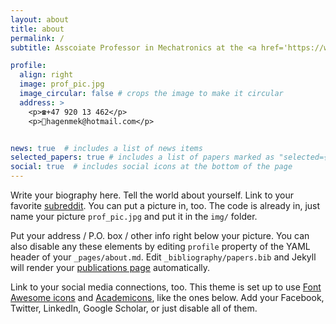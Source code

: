 ```yaml
---
layout: about
title: about
permalink: /
subtitle: Asscoiate Professor in Mechatronics at the <a href='https://www.uia.no/en'>University of Agder</a>

profile:
  align: right
  image: prof_pic.jpg
  image_circular: false # crops the image to make it circular
  address: >
    <p>☎️+47 920 13 462</p>
    <p>📧hagenmek@hotmail.com</p>


news: true  # includes a list of news items
selected_papers: true # includes a list of papers marked as "selected={true}"
social: true  # includes social icons at the bottom of the page
---
```


Write your biography here. Tell the world about yourself. Link to your favorite [subreddit](http://reddit.com). You can put a picture in, too. The code is already in, just name your picture `prof_pic.jpg` and put it in the `img/` folder.

Put your address / P.O. box / other info right below your picture. You can also disable any these elements by editing `profile` property of the YAML header of your `_pages/about.md`. Edit `_bibliography/papers.bib` and Jekyll will render your [publications page](/al-folio/publications/) automatically.

Link to your social media connections, too. This theme is set up to use [Font Awesome icons](http://fortawesome.github.io/Font-Awesome/) and [Academicons](https://jpswalsh.github.io/academicons/), like the ones below. Add your Facebook, Twitter, LinkedIn, Google Scholar, or just disable all of them.
